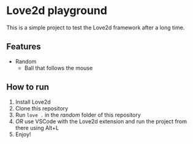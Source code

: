# Love2d playground

This is a simple project to test the Love2d framework after a long time.

## Features

- Random
  - Ball that follows the mouse

## How to run

1. Install Love2d
2. Clone this repository
3. Run `love .` in the _random_ folder of this repository
4. _OR_ use VSCode with the Love2d extension and run the project from there using Alt+L
5. Enjoy!
